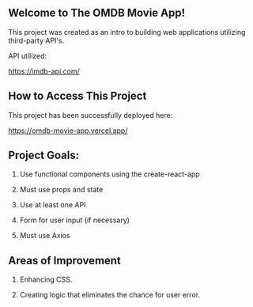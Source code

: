 ## Welcome to The OMDB Movie App!

This project was created as an intro to building web applications utilizing third-party API's.

API utilized:

https://imdb-api.com/

## How to Access This Project

This project has been successfully deployed here:

https://omdb-movie-app.vercel.app/

## Project Goals:

1. Use functional components using the create-react-app

2. Must use props and state

3. Use at least one API

4. Form for user input (if necessary)

5. Must use Axios

## Areas of Improvement

1. Enhancing CSS.

2. Creating logic that eliminates the chance for user error.
